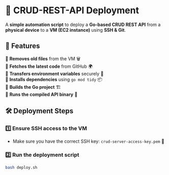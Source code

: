 # 🚀 CRUD-REST-API Deployment  

A **simple automation script** to deploy a **Go-based CRUD REST API** from a **physical device** to a **VM (EC2 instance)** using **SSH & Git**.  

## 📌 Features  
🔹 **Removes old files** from the VM 🗑️  
🔹 **Fetches the latest code** from GitHub 🌍  
🔹 **Transfers environment variables** securely 🔐  
🔹 **Installs dependencies** using `go mod tidy` 📦  
🔹 **Builds the Go project** 🏗️  
🔹 **Runs the compiled API binary** 🚀  

## 🛠️ Deployment Steps  

### 1️⃣ Ensure **SSH access** to the VM  
- Make sure you have the correct SSH key: `crud-server-access-key.pem` 🔑  

### 2️⃣ Run the deployment script  
```sh
bash deploy.sh

